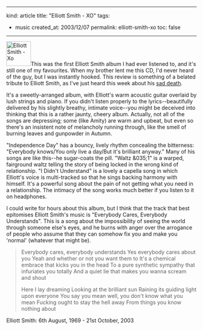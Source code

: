 -----
kind: article
title: "Elliott Smith - XO"
tags:
- music
created_at: 2003/12/07
permalink: elliott-smith-xo
toc: false
-----

<p><a href="http://www.amazon.co.uk/exec/obidos/ASIN/B00000AEF9/butshesagirl-21" title="Click here to buy this CD on Amazon.co.uk"><img class="pixframesmall" src="http://www.rousette.org.uk/mt-static/blog/archives/images/B00000AEF9.02.TZZZZZZZ.jpg" height="65" width="65" border="0" alt="Elliott Smith - Xo" /></a>This was the first Elliott Smith album I had ever listened to, and it's still one of my favourites. When my brother lent me this CD, I'd never heard of the guy, but I was instantly hooked. This review is something of a belated tribute to Elliott Smith, as I've just heard this week about his <a href="http://www.rousette.org.uk/blog/archives/sad-news">sad death</a>.</p>

<p>It's a sweetly-arranged album, with Elliott's warm acoustic guitar overlaid by lush strings and piano. If you didn't listen properly to the lyrics--beautifully delivered by his slightly breathy, intimate voice--you might be deceived into thinking that this is a rather jaunty, cheery album. Actually, not all of the songs are depressing; some (like Amity) are warm and upbeat, but even so there's an insistent note of melancholy running through, like the smell of burning leaves and gunpowder in Autumn.</p>

<p>"Independence Day" has a bouncy, lively rhythm concealing the bitterness: "Everybody knows/You only live a day/But it's brilliant anyway." Many of his songs are like this--he sugar-coats the pill. "Waltz &035;1" is a warped, fairground waltz telling the story of being locked in the wrong kind of relationship. "I Didn't Understand" is a lovely a capella song in which Elliott's voice is multi-tracked so that he sings backing harmony with himself. It's a powerful song about the pain of not getting what you need in a relationship. The intimacy of the song works much better if you listen to it on headphones.</p>

<p>I could write for hours about this album, but I think that the track that best epitomises Elliott Smith's music is "Everybody Cares, Everybody Understands". This is a song about the impossibility of seeing the world through someone else's eyes, and he burns with anger over the arrogance of people who assume that they can somehow fix you and make you 'normal' (whatever that might be).</p>

<blockquote>
<p>
Everybody cares, everybody understands
Yes everybody cares about you
Yeah and whether or not you want them to
It's a chemical embrace that kicks you in the head
To a pure synthetic sympathy that infuriates you totally
And a quiet lie that makes you wanna scream and shout

Here I lay dreaming
Looking at the brilliant sun
Raining its guiding light upon everyone<brn/>
You say you mean well, you don't know what you mean
Fucking ought to stay the hell away
From things you know nothing about
</p>
</blockquote>

<p>Elliott Smith: 6th August, 1969 - 21st October, 2003</p>
